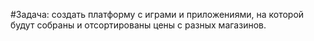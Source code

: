 ﻿#Задача: 
создать платформу с играми и приложениями,
на которой будут собраны и отсортированы цены с разных магазинов.
